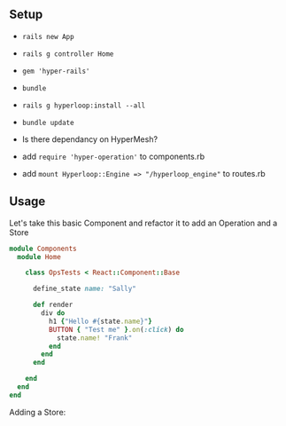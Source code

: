 ## Setup
+ `rails new App`
+ `rails g controller Home`
+ `gem 'hyper-rails'`
+ `bundle`
+ `rails g hyperloop:install --all`
+ `bundle update`

+ Is there dependancy on HyperMesh?

+ add `require 'hyper-operation'` to components.rb
+ add `mount Hyperloop::Engine => "/hyperloop_engine"` to routes.rb

## Usage

Let's take this basic Component and refactor it to add an Operation and a Store

```ruby
module Components
  module Home

    class OpsTests < React::Component::Base

      define_state name: "Sally"

      def render
        div do
          h1 {"Hello #{state.name}"}
          BUTTON { "Test me" }.on(:click) do
            state.name! "Frank"
          end
        end
      end

    end
  end
end
```

Adding a Store:
